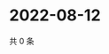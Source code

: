# 2022-08-12

共 0 条

<!-- BEGIN WEIBO -->
<!-- 最后更新时间 Fri Aug 12 2022 15:15:10 GMT+0800 (China Standard Time) -->

<!-- END WEIBO -->
